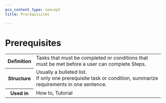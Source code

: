 ```yaml
---
pcx_content_type: concept
title: Prerequisites

---
```


# Prerequisites

<table>
    <tr>
        <th style="width:15%">Definition</th>
        <td>Tasks that must be completed or conditions that must be met before a user can complete Steps.</td>
    </tr>
    <tr>
        <th>Structure</th>
        <td>Usually a bulleted list.<br/>If only one prerequisite task or condition, summarize requirements in one sentence.</td>
    </tr>
    <tr>
        <th>Used in</th>
        <td>How to, Tutorial</td>
    </tr>
</table>
